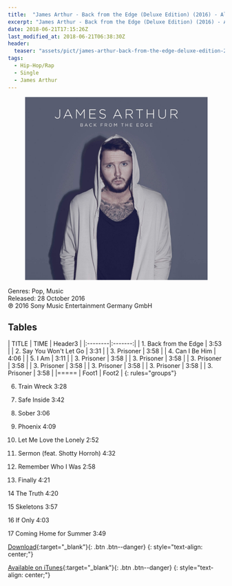 ```yaml
---
title:  "James Arthur - Back from the Edge (Deluxe Edition) (2016) - Album"
excerpt: "James Arthur - Back from the Edge (Deluxe Edition) (2016) - Album - iPlustify."
date: 2018-06-21T17:15:26Z
last_modified_at: 2018-06-21T06:38:30Z
header:
  teaser: "assets/pict/james-arthur-back-from-the-edge-deluxe-edition-2016-album.jpg"
tags:
  - Hip-Hop/Rap
  - Single
  - James Arthur
---
```


<figure class="align-center">
  <img src="/assets/pict/james-arthur-back-from-the-edge-deluxe-edition-2016-album.jpg" alt="James Arthur - Back from the Edge (Deluxe Edition) (2016) - Album">
</figure> 
Genres: Pop, Music 
<br>Released: 28 October 2016 
<br>℗ 2016 Sony Music Entertainment Germany GmbH

## Tables

| TITLE | TIME | Header3 |
|:--------|:-------:|
| 1. Back from the Edge   | 3:53   | 
| 2. Say You Won't Let Go   | 3:31   | 
| 3. Prisoner   | 3:58   | 
| 4. Can I Be Him   | 4:06   | 
| 5. I Am   | 3:11   | 
| 3. Prisoner   | 3:58   | 
| 3. Prisoner   | 3:58   | 
| 3. Prisoner   | 3:58   | 
| 3. Prisoner   | 3:58   | 
| 3. Prisoner   | 3:58   | 
| 3. Prisoner   | 3:58   | 
| 3. Prisoner   | 3:58   | 
|=====
| Foot1   | Foot2   | 
{: rules="groups"}

		


	


	


	


	




6. Train Wreck
	3:28

7. Safe Inside
	3:42

8. Sober
	3:06

9. Phoenix
	4:09

10. Let Me Love the Lonely
	2:52

11. Sermon (feat. Shotty Horroh)
	4:32

12. Remember Who I Was
	2:58

13. Finally
	4:21

14
The Truth
	4:20

15
Skeletons
	3:57

16
If Only
	4:03

17
Coming Home for Summer
	3:49

  

[Download](http://alfafile.net/file/CtXv){:target="_blank"}{: .btn .btn--danger}
{: style="text-align: center;"}

[Available on iTunes](https://itunes.apple.com/id/album/back-from-the-edge/1147252339){:target="_blank"}{: .btn .btn--danger}
{: style="text-align: center;"}